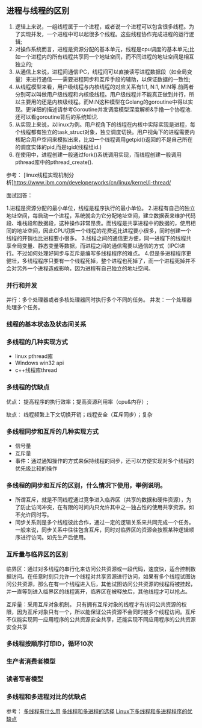 ## 进程与线程的区别

1. 逻辑上来说，一组线程属于一个进程，或者说一个进程可以包含很多线程。为了实现并发，一个进程中可以起很多个线程。这些线程协作完成进程的运行逻辑;
2. 对操作系统而言，进程是资源分配的基本单元，线程是cpu调度的基本单元;比如一个进程内的所有线程共享同一个地址空间，而不同进程的地址空间是相互独立的;
3. 从通信上来说，进程间通信IPC，线程间可以直接读写进程数据段（如全局变量）来进行通信——需要进程同步和互斥手段的辅助，以保证数据的一致性;
4. 从线程模型来看，用户级线程与内核线程的对应关系有1:1, N:1, M:N等.前两者分别可以叫做用户级线程和内核级线程。用户级线程并不能真正做到并行，所以主要用的还是内核级线程。而M:N这种模型在Golang的goroutine中得以实现。更详细的描述请参考Goroutine并发调度模型深度解析&手撸一个协程池.还可以看goroutine背后的系统知识.
5. 从实现上来说，以linux为例。用户视角下的线程在内核中实际实现是进程，每个线程都有独立的task_struct对象，独立调度切换。用户视角下的进程需要内核配合用户空间来模拟出来，比如一个线程调用getpid()返回的不是自己所在的调度实体的pid,而是tgid(线程组id.)
6. 在使用中，进程创建一般通过fork()系统调用实现，而线程创建一般调用pthread库中的pthread_create().

参考：
[linux线程实现机制分析]<https://www.ibm.com/developerworks/cn/linux/kernel/l-thread/>

面试回答：

1.进程是资源分配的最小单位，线程是程序执行的最小单位。
2.进程有自己的独立地址空间，每启动一个进程，系统就会为它分配地址空间，建立数据表来维护代码段、堆栈段和数据段，这种操作非常昂贵。而线程是共享进程中的数据的，使用相同的地址空间，因此CPU切换一个线程的花费远比进程要小很多，同时创建一个线程的开销也比进程要小很多。
3.线程之间的通信更方便，同一进程下的线程共享全局变量、静态变量等数据，而进程之间的通信需要以通信的方式（IPC)进行。不过如何处理好同步与互斥是编写多线程程序的难点。
4.但是多进程程序更健壮，多线程程序只要有一个线程死掉，整个进程也死掉了，而一个进程死掉并不会对另外一个进程造成影响，因为进程有自己独立的地址空间。

### 并行和并发

并行：多个处理器或者多核处理器同时执行多个不同的任务。
并发：一个处理器处理多个任务。

### 线程的基本状态及状态间关系

### 多线程的几种实现方式

+ linux pthread库
+ Windows win32 api
+ c++线程库thread

### 多线程的优缺点

优点：
提高程序的执行效率；提高资源利用率（cpu&内存）;

缺点：
线程频繁上下文切换开销；线程安全（互斥同步）；复杂

### 多线程同步和互斥的几种实现方式

+ 信号量
+ 互斥量
+ 事件：通过通知操作的方式来保持线程的同步，还可以方便实现对多个线程的优先级比较的操作

### 多线程的同步和互斥的区别，什么情况下使用，举例说明。

+ 所谓互斥，就是不同线程通过竞争进入临界区（共享的数据和硬件资源），为了防止访问冲突，在有限的时间内只允许其中之一独占性的使用共享资源。如不允许同时写。
+ 同步关系则是多个线程彼此合作，通过一定的逻辑关系来共同完成一个任务。一般来说，同步关系中往往包含互斥，同时对临界区的资源会按照某种逻辑顺序进行访问。如先生产后使用。

### 互斥量与临界区的区别

临界区：通过对多线程的串行化来访问公共资源或一段代码，速度快，适合控制数据访问。在任意时刻只允许一个线程对共享资源进行访问，如果有多个线程试图访问公共资源，那么在有一个线程进入后，其他试图访问公共资源的线程将被挂起，并一直等到进入临界区的线程离开，临界区在被释放后，其他线程才可以抢占。

互斥量：采用互斥对象机制。 只有拥有互斥对象的线程才有访问公共资源的权限，因为互斥对象只有一个，所以能保证公共资源不会同时被多个线程访问。互斥不仅能实现同一应用程序的公共资源安全共享，还能实现不同应用程序的公共资源安全共享

### 多线程按顺序打印ID，循环10次

### 生产者消费者模型

### 读者写者模型

### 多线程和多进程对比的优缺点

参考：
[多线程有什么用](https://www.zhihu.com/question/19901763)
[多线程和多进程的选择](https://www.zhihu.com/question/19901763)
[Linux下多线程和多进程程序的优缺点](https://zhidao.baidu.com/question/1767389138339419740.html)